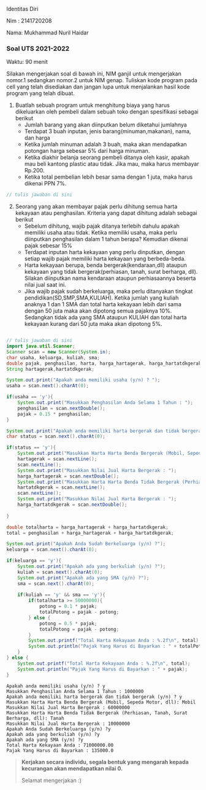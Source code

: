 Identitas Diri

Nim : 2141720208

Nama: Mukhammad Nuril Haidar

### Soal UTS 2021-2022
Waktu: 90 menit

Silakan mengerjakan soal di bawah ini, NIM ganjil untuk mengerjakan nomor.1 sedangkan nomor.2 untuk NIM genap. Tuliskan
kode program pada cell yang telah disediakan dan jangan lupa untuk menjalankan hasil kode program yang telah dibuat.

1. Buatlah sebuah program untuk menghitung biaya yang harus dikeluarkan oleh pembeli dalam sebuah toko dengan spesifikasi sebagai berikut
    + Jumlah barang yang akan diinputkan belum diketahui jumlahnya
    + Terdapat 3 buah inputan, jenis barang(minuman,makanan), nama, dan harga
    + Ketika jumlah minuman adalah 3 buah, maka akan mendapatkan potongan harga sebesar 5% dari harga minuman.
    + Ketika diakhir belanja seorang pembeli ditanya oleh kasir, apakah mau beli kantong plastic atau tidak. Jika mau, maka harus membayar Rp.200.
    + Ketika total pembelian lebih besar sama dengan 1 juta, maka harus dikenai PPN 7%.


```Java
// tulis jawaban di sini
```

2.	Seorang yang akan membayar pajak perlu dihitung semua harta kekayaan atau penghasilan. Kriteria yang dapat dihitung adalah sebagai berikut
    + Sebelum dihitung, wajib pajak ditanya terlebih dahulu apakah memiliki usaha atau tidak. Ketika memiliki usaha, maka perlu diinputkan penghasilan dalam 1 tahun berapa? Kemudian dikenai pajak sebesar 15%
    + Terdapat inputan harta kekayaan yang perlu dinputkan, dengan setiap wajib pajak memiliki harta kekayaan yang berbeda-beda.
    + Harta kekayaan berupa, benda bergerak(kendaraan,dll) ataupun kekayaan yang tidak bergerak(perhiasan, tanah, surat berharga, dll). Silakan diinputkan nama kendaraan ataupun perhiasaannya beserta nilai jual saat ini.
    + Jika wajib pajak sudah berkeluarga, maka perlu ditanyakan tingkat pendidikan(SD,SMP,SMA,KULIAH). Ketika jumlah yang kuliah anaknya 1 dan 1 SMA dan total harta kekayaan lebih dari sama dengan 50 juta maka akan dipotong semua pajaknya 10%. Sedangkan tidak ada yang SMA ataupun KULIAH dan total harta kekayaan kurang dari 50 juta maka akan dipotong 5%.


```Java

```


```Java
// tulis jawaban di sini
import java.util.Scanner;
Scanner scan = new Scanner(System.in);
char usaha, keluarga, kuliah, sma;
double pajak, penghasilan, harta, harga_hartagerak, harga_hartatdkgerak, potong, totalPotong, total;
String hartagerak,hartatdkgerak;

System.out.print("Apakah anda memiliki usaha (y/n) ? ");
usaha = scan.next().charAt(0);

if(usaha == 'y'){
    System.out.print("Masukkan Penghasilan Anda Selama 1 Tahun : ");
    penghasilan = scan.nextDouble();
    pajak = 0.15 * penghasilan;
}

System.out.print("Apakah anda memiliki harta bergerak dan tidak bergerak (y/n) ? ");
char status = scan.next().charAt(0);

if(status == 'y'){
    System.out.print("Masukkan Harta Harta Benda Bergerak (Mobil, Sepeda Motor, dll): ");
    hartagerak = scan.nextLine();
    scan.nextLine();
    System.out.print("Masukkan Nilai Jual Harta Bergerak : ");
    harga_hartagerak = scan.nextDouble();
    System.out.print("Masukkan Harta Harta Benda Tidak Bergerak (Perhiasan, Tanah, Surat Berharga, dll): ");
    hartatdkgerak = scan.nextLine();
    scan.nextLine();
    System.out.print("Masukkan Nilai Jual Harta Bergerak : ");
    harga_hartatdkgerak = scan.nextDouble();
    
}

double totalharta = harga_hartagerak + harga_hartatdkgerak;
total = penghasilan + harga_hartagerak + harga_hartatdkgerak;

System.out.print("Apakah Anda Sudah Berkeluarga (y/n) ?");
keluarga = scan.next().charAt(0);

if(keluarga == 'y'){
    System.out.print("Apakah ada yang berkuliah (y/n) ?");
    kuliah = scan.next().charAt(0);
    System.out.print("Apakah ada yang SMA (y/n) ?");
    sma = scan.next().charAt(0);
    
    if(kuliah == 'y' && sma == 'y'){
        if(totalharta >= 50000000){
            potong = 0.1 * pajak;
            totalPotong = pajak - potong;
        } else {
            potong = 0.5 * pajak;
            totalPotong = pajak - potong;
        }
        System.out.printf("Total Harta Kekayaan Anda : %.2f\n", total);
        System.out.println("Pajak Yang Harus di Bayarkan : " + totalPotong);
    }
} else {
    System.out.printf("Total Harta Kekayaan Anda : %.2f\n", total);
    System.out.println("Pajak Yang Harus di Bayarkan : " + pajak);
}

```

    Apakah anda memiliki usaha (y/n) ? y
    Masukkan Penghasilan Anda Selama 1 Tahun : 1000000
    Apakah anda memiliki harta bergerak dan tidak bergerak (y/n) ? y
    Masukkan Harta Harta Benda Bergerak (Mobil, Sepeda Motor, dll): Mobil
    Masukkan Nilai Jual Harta Bergerak : 60000000
    Masukkan Harta Harta Benda Tidak Bergerak (Perhiasan, Tanah, Surat Berharga, dll): Tanah
    Masukkan Nilai Jual Harta Bergerak : 10000000
    Apakah Anda Sudah Berkeluarga (y/n) ?y
    Apakah ada yang berkuliah (y/n) ?y
    Apakah ada yang SMA (y/n) ?y
    Total Harta Kekayaan Anda : 71000000.00
    Pajak Yang Harus di Bayarkan : 135000.0
    

> **Kerjakan secara individu, segala bentuk yang mengarah kepada kecurangan akan mendapatkan nilai 0.**
>
> Selamat mengerjakan :)

